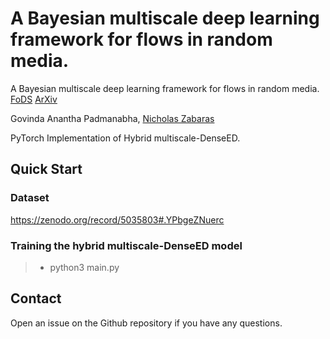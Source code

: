 # A Bayesian multiscale deep learning framework for flows in random media.

A Bayesian multiscale deep learning framework for flows in random media. [FoDS](https://www.aimsciences.org/article/doi/10.3934/fods.2021016) [ArXiv](https://arxiv.org/abs/2103.09056)

Govinda Anantha Padmanabha, [Nicholas Zabaras](https://www.zabaras.com/)

PyTorch Implementation of Hybrid multiscale-DenseED.


## Quick Start

### Dataset
https://zenodo.org/record/5035803#.YPbgeZNuerc

### Training the hybrid multiscale-DenseED model

> - python3 main.py

## Contact  

Open an issue on the Github repository if you have any questions.





